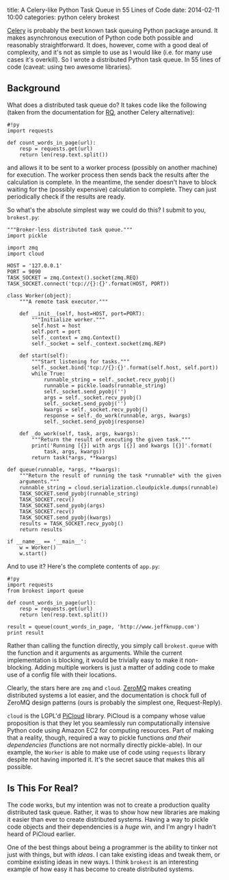 title: A Celery-like Python Task Queue in 55 Lines of Code
date: 2014-02-11 10:00
categories: python celery brokest

[Celery](http://docs.celeryproject.org/en/latest/) is probably the best known
task queuing Python package around. It makes asynchronous execution of Python
code both possible and reasonably straightforward. It does, however, come with a
good deal of complexity, and it's not as simple to use as I would like (i.e. for
many use cases it's overkill). So I wrote a distributed Python task queue. In 55
lines of code (caveat: using two awesome libraries).

<!--more-->

## Background

What does a distributed task queue do? It takes code like the following (taken
from the documentation for [RQ](http://python-rq.org/), another Celery alternative):

    #!py
    import requests

    def count_words_in_page(url):
        resp = requests.get(url)
        return len(resp.text.split())

and allows it to be sent to a worker process (possibly on another machine) for
execution. The worker process then sends back the results after the calculation
is complete. In the meantime, the sender doesn't have to block waiting for the
(possibly expensive) calculation to complete. They can just periodically check
if the results are ready.

So what's the absolute simplest way we could do this?
I submit to you, `brokest.py`:

    """Broker-less distributed task queue."""
    import pickle

    import zmq
    import cloud

    HOST = '127.0.0.1'
    PORT = 9090
    TASK_SOCKET = zmq.Context().socket(zmq.REQ)
    TASK_SOCKET.connect('tcp://{}:{}'.format(HOST, PORT))

    class Worker(object):
        """A remote task executor."""

        def __init__(self, host=HOST, port=PORT):
            """Initialize worker."""
            self.host = host
            self.port = port
            self._context = zmq.Context()
            self._socket = self._context.socket(zmq.REP)

        def start(self):
            """Start listening for tasks."""
            self._socket.bind('tcp://{}:{}'.format(self.host, self.port))
            while True:
                runnable_string = self._socket.recv_pyobj()
                runnable = pickle.loads(runnable_string)
                self._socket.send_pyobj('')
                args = self._socket.recv_pyobj()
                self._socket.send_pyobj('')
                kwargs = self._socket.recv_pyobj()
                response = self._do_work(runnable, args, kwargs)
                self._socket.send_pyobj(response)

        def _do_work(self, task, args, kwargs):
            """Return the result of executing the given task."""
            print('Running [{}] with args [{}] and kwargs [{}]'.format(
                task, args, kwargs))
            return task(*args, **kwargs)

    def queue(runnable, *args, **kwargs):
        """Return the result of running the task *runnable* with the given 
        arguments."""
        runnable_string = cloud.serialization.cloudpickle.dumps(runnable)
        TASK_SOCKET.send_pyobj(runnable_string)
        TASK_SOCKET.recv()
        TASK_SOCKET.send_pyobj(args)
        TASK_SOCKET.recv()
        TASK_SOCKET.send_pyobj(kwargs)
        results = TASK_SOCKET.recv_pyobj()
        return results

    if __name__ == '__main__':
        w = Worker()
        w.start()

And to use it? Here's the complete contents of `app.py`:

    #!py
    import requests
    from brokest import queue

    def count_words_in_page(url):
        resp = requests.get(url)
        return len(resp.text.split())

    result = queue(count_words_in_page, 'http://www.jeffknupp.com')
    print result

Rather than calling the function directly, you simply call `brokest.queue` with
the function and it arguments as arguments. While the current implementation is
blocking, it would be trivially easy to make it non-blocking. Adding multiple
workers is just a matter of adding code to make use of a config file with their
locations.

Clearly, the stars here are `zmq` and `cloud`. [ZeroMQ](http://zeromq.org/)
makes creating distributed systems a lot easier, and the documentation is chock
full of ZeroMQ design patterns (ours is probably the simplest one, Request-Reply).

`cloud` is the LGPL'd [PiCloud](http://www.picloud.com) library. PiCloud is a
company whose value proposition is that they let you seamlessly run
computationally intensive Python code using Amazon EC2 for computing resources.
Part of making that a reality, though, required a way to pickle functions *and their dependencies*
(functions are not normally directly pickle-able). In our example, the `Worker`
is able to make use of code using `requests` library despite not having imported it.
It's the secret sauce that makes this all possible.

## Is This For Real?

The code works, but my intention was not to create a production quality
distributed task queue. Rather, it was to show how new libraries are making it
easier than ever to create distributed systems. Having a way to pickle code
objects and their dependencies is a *huge* win, and I'm angry I hadn't heard of
PiCloud earlier.

One of the best things about being a programmer is the ability to tinker not
just with things, but with *ideas*. I can take existing ideas and tweak them, or
combine existing ideas in new ways. I think `brokest` is an interesting example
of how easy it has become to create distributed systems.
